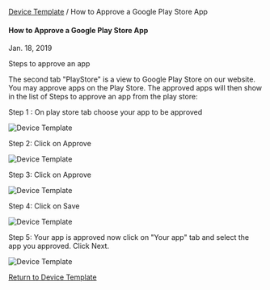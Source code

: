 [Device Template](../index.md) / How to Approve a Google Play Store App

#### How to Approve a Google Play Store App

Jan. 18, 2019

Steps to approve an app

The second tab "PlayStore" is a view to Google Play Store on our website. You may approve apps on the Play Store. The approved apps will then show in the list of Steps to approve an app from the play store:

Step 1 : On play store tab choose your app to be approved

![Device Template](https://documentation-media.s3.amazonaws.com/images/5_DT.width-800.png?AWSAccessKeyId=AKIAJHOTEM5S4GAN2SGA)

Step 2: Click on Approve

![Device Template](https://documentation-media.s3.amazonaws.com/images/6_DT.width-800.png?AWSAccessKeyId=AKIAJHOTEM5S4GAN2SGA)

Step 3: Click on Approve

![Device Template](https://documentation-media.s3.amazonaws.com/images/7_DT.width-800.png?AWSAccessKeyId=AKIAJHOTEM5S4GAN2SGA)

Step 4: Click on Save

![Device Template](https://documentation-media.s3.amazonaws.com/images/8_DT.width-800.png?AWSAccessKeyId=AKIAJHOTEM5S4GAN2SGA)

Step 5: Your app is approved now click on "Your app" tab and select the app you approved. Click Next.

![Device Template](https://documentation-media.s3.amazonaws.com/images/9_DT.width-800.png?AWSAccessKeyId=AKIAJHOTEM5S4GAN2SGA)

[Return to Device Template](../index.md)
